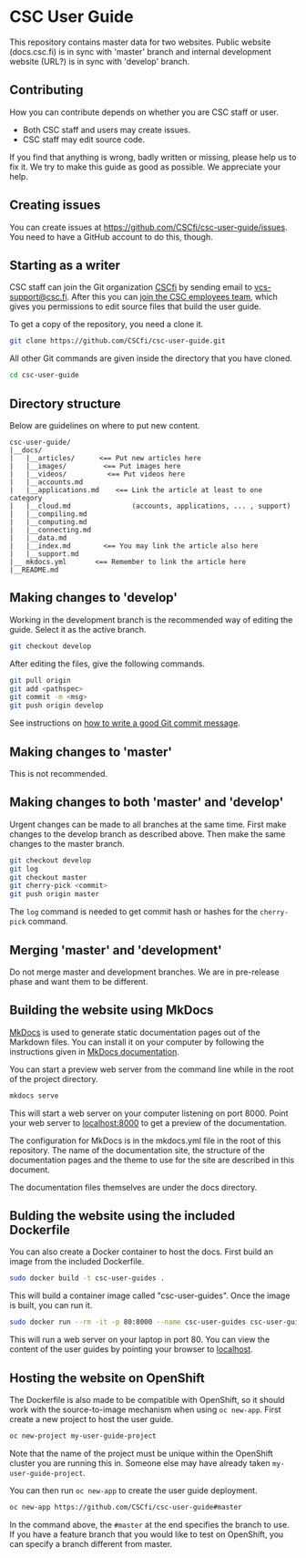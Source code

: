 # CSC User Guide

This repository contains master data for two websites. Public website 
(docs.csc.fi) is in sync with 'master' branch and internal development website 
(URL?) is in sync with 'develop' branch.

## Contributing

How you can contribute depends on whether you are CSC staff or user.

* Both CSC staff and users may create issues.
* CSC staff may edit source code.

If you find that anything is wrong, badly written or missing, please help us to 
fix it. We try to make this guide as good as possible. We appreciate your help.

## Creating issues

You can create issues at https://github.com/CSCfi/csc-user-guide/issues. You 
need to have a GitHub account to do this, though.

## Starting as a writer

CSC staff can join the Git organization [CSCfi](https://github.com/CSCfi) by 
sending email to vcs-support@csc.fi. After this you can [join the CSC employees 
team](https://github.com/orgs/CSCfi/teams/employees/members), which gives you 
permissions to edit source files that build the user guide.

To get a copy of the repository, you need a clone it.

```bash
git clone https://github.com/CSCfi/csc-user-guide.git
```

All other Git commands are given inside the directory that you have cloned.

```bash
cd csc-user-guide
```

## Directory structure

Below are guidelines on where to put new content.

```
csc-user-guide/
|__docs/
|   |__articles/      <== Put new articles here
|   |__images/         <== Put images here
|   |__videos/          <== Put videos here
|   |__accounts.md
|   |__applications.md    <== Link the article at least to one category
|   |__cloud.md               (accounts, applications, ... , support)
|   |__compiling.md
|   |__computing.md
|   |__connecting.md
|   |__data.md
|   |__index.md        <== You may link the article also here
|   |__support.md
|__ mkdocs.yml       <== Remember to link the article here
|__README.md
```

## Making changes to 'develop'

Working in the development branch is the recommended way of editing the guide. 
Select it as the active branch.

```bash
git checkout develop
```

After editing the files, give the following commands.

```bash
git pull origin
git add <pathspec>
git commit -m <msg>
git push origin develop
```

See instructions on [how to write a good Git commit 
message](https://chris.beams.io/posts/git-commit/).

## Making changes to 'master'

This is not recommended.

## Making changes to both 'master' and 'develop'

Urgent changes can be made to all branches at the same time. First make changes 
to the develop branch as described above. Then make the same changes to the 
master branch.

```bash
git checkout develop
git log
git checkout master
git cherry-pick <commit>
git push origin master
```

The `log` command is needed to get commit hash or hashes for the `cherry-pick` 
command.

## Merging 'master' and 'development'

Do not merge master and development branches. We are in pre-release phase and 
want them to be different.

## Building the website using MkDocs

[MkDocs](http://www.mkdocs.org/) is used to generate static documentation pages 
out of the Markdown files. You can install it on your computer by following the 
instructions given in [MkDocs 
documentation](http://www.mkdocs.org/#installation).

You can start a preview web server from the command line while in the root of 
the project directory.

```bash
mkdocs serve
```

This will start a web server on your computer listening on port 8000. Point 
your web server to [localhost:8000](http://localhost:8000) to get a preview of 
the documentation.

The configuration for MkDocs is in the mkdocs.yml file in the root of this 
repository. The name of the documentation site, the structure of the 
documentation pages and the theme to use for the site are described in this 
document.

The documentation files themselves are under the docs directory.

## Bulding the website using the included Dockerfile

You can also create a Docker container to host the docs. First build an image 
from the included Dockerfile.

```bash
sudo docker build -t csc-user-guides .
```

This will build a container image called "csc-user-guides". Once the image is 
built, you can run it.

```bash
sudo docker run --rm -it -p 80:8000 --name csc-user-guides csc-user-guides
```

This will run a web server on your laptop in port 80. You can view the content 
of the user guides by pointing your browser to [localhost](http://localhost).

## Hosting the website on OpenShift

The Dockerfile is also made to be compatible with OpenShift, so it should work 
with the source-to-image mechanism when using `oc new-app`. First create a new 
project to host the user guide.

```bash
oc new-project my-user-guide-project
```

Note that the name of the project must be unique within the OpenShift cluster 
you are running this in. Someone else may have already taken 
`my-user-guide-project`.

You can then run `oc new-app` to create the user guide deployment.

```bash
oc new-app https://github.com/CSCfi/csc-user-guide#master
```

In the command above, the `#master` at the end specifies the branch to use. If 
you have a feature branch that you would like to test on OpenShift, you can 
specify a branch different from master.
